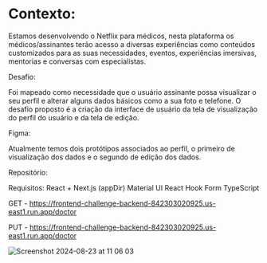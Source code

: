 # Contexto:  

Estamos desenvolvendo o Netflix para médicos, nesta plataforma os médicos/assinantes terão acesso a diversas experiências como conteúdos customizados para as suas necessidades, eventos, experiências imersivas, mentorias e conversas com especialistas.

Desafio: 

Foi mapeado como necessidade que o usuário assinante possa visualizar o seu perfil e alterar alguns dados básicos como a sua foto e telefone. O desafio proposto é a criação da interface de usuário da tela de visualização do perfil do usuário e da tela de edição.

Figma:

Atualmente temos dois protótipos associados ao perfil, o primeiro de visualização dos dados e o segundo de edição dos dados.


Repositório:


Requisitos:
React + Next.js (appDir)
Material UI
React Hook Form
TypeScript


GET - https://frontend-challenge-backend-842303020925.us-east1.run.app/doctor

PUT - https://frontend-challenge-backend-842303020925.us-east1.run.app/doctor

![Screenshot 2024-08-23 at 11 06 03](https://github.com/user-attachments/assets/3b31446a-e8a6-42ff-8ba0-2a02afd91549)
